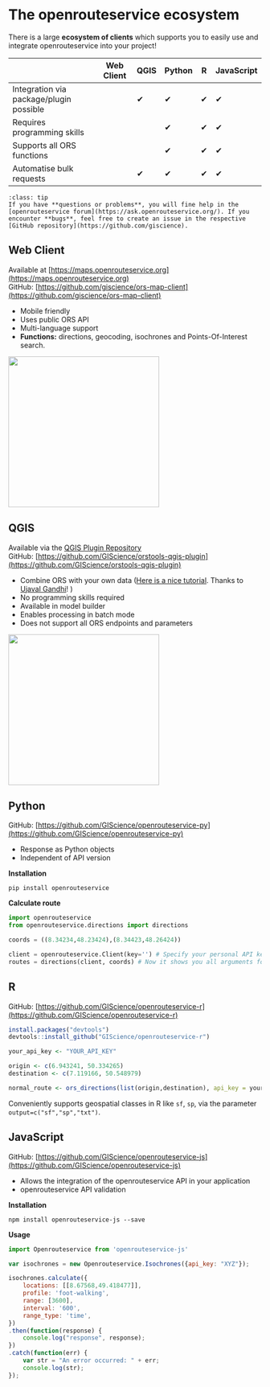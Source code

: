 # The openrouteservice ecosystem

[comment]: # (|||)

There is a large **ecosystem of clients** which supports you to easily use and integrate openrouteservice into your project!

|                                         | Web Client | QGIS | Python | R   | JavaScript |
|-----------------------------------------|------------|------|--------|-----|------------|
| Integration via package/plugin possible |            | ✔    | ✔      | ✔   | ✔          | 
| Requires programming skills             |            |      | ✔      | ✔   | ✔          |
| Supports all ORS functions              |            |      | ✔      | ✔   | ✔          |
| Automatise bulk requests                |            | ✔    | ✔      | ✔   | ✔          |

[comment]: # (|||)

```{admonition} What if I need help?
:class: tip
If you have **questions or problems**, you will fine help in the [openrouteservice forum](https://ask.openrouteservice.org/). If you encounter **bugs**, feel free to create an issue in the respective [GitHub repository](https://github.com/giscience).
```

[comment]: # (|||)


## Web Client

Available at [https://maps.openrouteservice.org](https://maps.openrouteservice.org)  
GitHub: [https://github.com/giscience/ors-map-client](https://github.com/giscience/ors-map-client)

- Mobile friendly 
- Uses public ORS API
- Multi-language support
- **Functions:** directions, geocoding, isochrones and Points-Of-Interest search.

[comment]: # (|||)

<img src="../img/clients.png" height="300px"></img>

[comment]: # (|||)

## QGIS

Available via the [QGIS Plugin Repository](https://plugins.qgis.org/plugins/ORStools/)  
GitHub: [https://github.com/GIScience/orstools-qgis-plugin](https://github.com/GIScience/orstools-qgis-plugin)

- Combine ORS with your own data ([Here is a nice tutorial](https://www.qgistutorials.com/en/docs/3/service_area_analysis.html). Thanks to [Ujaval Gandhi](https://twitter.com/intent/follow?original_referer=https%3A%2F%2Fwww.qgistutorials.com%2F&ref_src=twsrc%5Etfw%7Ctwcamp%5Ebuttonembed%7Ctwterm%5Efollow%7Ctwgr%5Espatialthoughts&screen_name=spatialthoughts)!
)
- No programming skills required
- Available in model builder 
- Enables processing in batch mode 
- Does not support all ORS endpoints and parameters

[comment]: # (|||)

<img src="../img/qgis_plugin.png" height="300px"></img>

[comment]: # (|||)

## Python

GitHub: [https://github.com/GIScience/openrouteservice-py](https://github.com/GIScience/openrouteservice-py)

- Response as Python objects
- Independent of API version

[comment]: # (|||)

**Installation** 

```
pip install openrouteservice
```

[comment]: # (|||)

**Calculate route**

```python
import openrouteservice
from openrouteservice.directions import directions

coords = ((8.34234,48.23424),(8.34423,48.26424))

client = openrouteservice.Client(key='') # Specify your personal API key
routes = directions(client, coords) # Now it shows you all arguments for .directions
```

[comment]: # (|||)

## R 

GitHub: [https://github.com/GIScience/openrouteservice-r](https://github.com/GIScience/openrouteservice-r)

```r
install.packages("devtools")
devtools::install_github("GIScience/openrouteservice-r")

your_api_key <- "YOUR_API_KEY"

origin <- c(6.943241, 50.334265)
destination <- c(7.119166, 50.548979)

normal_route <- ors_directions(list(origin,destination), api_key = your_api_key)
```

Conveniently supports geospatial classes in R like `sf`, `sp`, via the parameter `output=c("sf","sp","txt")`.

[comment]: # (|||)

## JavaScript 

GitHub: [https://github.com/GIScience/openrouteservice-js](https://github.com/GIScience/openrouteservice-js)

- Allows the integration of the openrouteservice API in your application 
- openrouteservice API validation 

[comment]: # (|||)

**Installation** 

`npm install openrouteservice-js --save`

[comment]: # (|||)

**Usage**

```javascript
import Openrouteservice from 'openrouteservice-js'

var isochrones = new Openrouteservice.Isochrones({api_key: "XYZ"});

isochrones.calculate({
    locations: [[8.67568,49.418477]],
    profile: 'foot-walking',
    range: [3600],
    interval: '600',
    range_type: 'time',
})
.then(function(response) {
    console.log("response", response);
})
.catch(function(err) {
    var str = "An error occurred: " + err;
    console.log(str);
});
```



 
